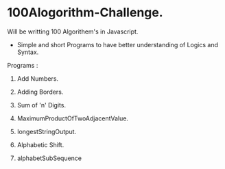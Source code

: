 # 100Alogorithm-Challenge.
Will be writting 100 Algorithem's in Javascript.

- Simple and short Programs to have better understanding of Logics and Syntax.


Programs : 
1. Add Numbers.
2. Adding Borders.
3. Sum of 'n' Digits.
4. MaximumProductOfTwoAdjacentValue.
5. longestStringOutput.

7. Alphabetic Shift.
8. alphabetSubSequence
